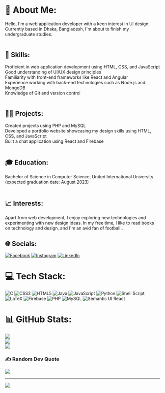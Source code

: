 # 💫 About Me:
Hello, I'm a web application developer with a keen interest in UI design. Currently based in Dhaka, Bangladesh, I'm about to finish my undergraduate studies.<br><br> 

## 🎯 Skills:
Proficient in web application development using HTML, CSS, and JavaScript<br>Good understanding of UI/UX design principles<br>Familiarity with front-end frameworks like React and Angular<br>Experience working with back-end technologies such as Node.js and MongoDB<br>Knowledge of Git and version control<br><br>

## 👨‍💻 Projects:
Created projects using PHP and MySQL<br>Developed a portfolio website showcasing my design skills using HTML, CSS, and JavaScript<br>Built a chat application using React and Firebase<br><br>

## 🎓 Education:
Bachelor of Science in Computer Science, United International University (expected graduation date: August 2023)<br><br>

## 📈 Interests:
Apart from web development, I enjoy exploring new technologies and experimenting with new design ideas. In my free time, I like to read books on technology and design, and I'm an avid fan of football..


## 🌐 Socials:
[![Facebook](https://img.shields.io/badge/Facebook-%231877F2.svg?logo=Facebook&logoColor=white)](https://www.facebook.com/amazzyan) [![Instagram](https://img.shields.io/badge/Instagram-%23E4405F.svg?logo=Instagram&logoColor=white)](https://www.instagram.com/amazzyan/) [![LinkedIn](https://img.shields.io/badge/LinkedIn-%230077B5.svg?logo=linkedin&logoColor=white)](https://www.linkedin.com/in/fahadalislam/)

# 💻 Tech Stack:
![C](https://img.shields.io/badge/c-%2300599C.svg?style=for-the-badge&logo=c&logoColor=white) ![CSS3](https://img.shields.io/badge/css3-%231572B6.svg?style=for-the-badge&logo=css3&logoColor=white) ![HTML5](https://img.shields.io/badge/html5-%23E34F26.svg?style=for-the-badge&logo=html5&logoColor=white) ![Java](https://img.shields.io/badge/java-%23ED8B00.svg?style=for-the-badge&logo=java&logoColor=white) ![JavaScript](https://img.shields.io/badge/javascript-%23323330.svg?style=for-the-badge&logo=javascript&logoColor=%23F7DF1E) ![Python](https://img.shields.io/badge/python-3670A0?style=for-the-badge&logo=python&logoColor=ffdd54) ![Shell Script](https://img.shields.io/badge/shell_script-%23121011.svg?style=for-the-badge&logo=gnu-bash&logoColor=white) ![LaTeX](https://img.shields.io/badge/latex-%23008080.svg?style=for-the-badge&logo=latex&logoColor=white) ![Firebase](https://img.shields.io/badge/firebase-%23039BE5.svg?style=for-the-badge&logo=firebase) ![PHP](https://img.shields.io/badge/php-%23777BB4.svg?style=for-the-badge&logo=php&logoColor=white) ![MySQL](https://img.shields.io/badge/mysql-%2300f.svg?style=for-the-badge&logo=mysql&logoColor=white) ![Semantic UI React](https://img.shields.io/badge/Semantic%20UI%20React-%2335BDB2.svg?style=for-the-badge&logo=SemanticUIReact&logoColor=white)
# 📊 GitHub Stats:
![](https://github-readme-stats.vercel.app/api?username=zyanislam&theme=nightowl&hide_border=false&include_all_commits=true&count_private=true)<br/>
![](https://github-readme-streak-stats.herokuapp.com/?user=zyanislam&theme=nightowl&hide_border=false)<br/>
![](https://github-readme-stats.vercel.app/api/top-langs/?username=zyanislam&theme=nightowl&hide_border=false&include_all_commits=true&count_private=true&layout=compact)

### ✍️ Random Dev Quote
![](https://quotes-github-readme.vercel.app/api?type=horizontal&theme=gruvbox)

---
[![](https://visitcount.itsvg.in/api?id=zyanislam&icon=9&color=12)](https://visitcount.itsvg.in)

<!-- Proudly created with GPRM ( https://gprm.itsvg.in ) -->
